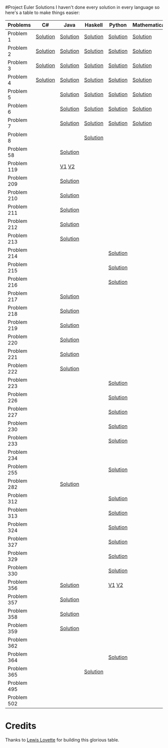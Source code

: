 #Project Euler Solutions
I haven't done every solution in every language so here's a table to make things easier:

|  Problems | C# | Java | Haskell | Python | Mathematica | C++ | PARI/GP | Ruby |
|-----------|----|------|---------|--------|-------------|-----|---------|------|
| Problem 1 |[Solution](https://github.com/kkmonlee/Project-Euler-Solutions/blob/master/C%23/Problem1.cs)|[Solution](https://github.com/kkmonlee/Project-Euler-Solutions/blob/master/Java/Problem1.java)|[Solution](https://github.com/kkmonlee/Project-Euler-Solutions/blob/master/Haskell/Problem1.hs)|[Solution](https://github.com/kkmonlee/Project-Euler-Solutions/blob/master/Python/Problem1.pya)|[Solution](https://github.com/kkmonlee/Project-Euler-Solutions/blob/master/Mathematica/Problem1.mathematica)|  |  |  |
| Problem 2 |[Solution](https://github.com/kkmonlee/Project-Euler-Solutions/blob/master/C%23/Problem2.cs)|[Solution](https://github.com/kkmonlee/Project-Euler-Solutions/blob/master/Java/Problem2.java)|[Solution](https://github.com/kkmonlee/Project-Euler-Solutions/blob/master/Haskell/Problem2.hs)|[Solution](https://github.com/kkmonlee/Project-Euler-Solutions/blob/master/Python/Problem2.py)|[Solution](https://github.com/kkmonlee/Project-Euler-Solutions/blob/master/Mathematica/Problem2.mathematica)|  |  |  |
| Problem 3 |[Solution](https://github.com/kkmonlee/Project-Euler-Solutions/blob/master/C%23/Problem3.cs)|[Solution](https://github.com/kkmonlee/Project-Euler-Solutions/blob/master/Java/Problem3.java)|[Solution](https://github.com/kkmonlee/Project-Euler-Solutions/blob/master/Haskell/Problem3.hs)|[Solution](https://github.com/kkmonlee/Project-Euler-Solutions/blob/master/Mathematica/Problem3.mathematica)|[Solution](https://github.com/kkmonlee/Project-Euler-Solutions/blob/master/Mathematica/Problem3.mathematica)|  |  |  |
| Problem 4 |[Solution](https://github.com/kkmonlee/Project-Euler-Solutions/blob/master/C%23/Problem4.cs)|[Solution](https://github.com/kkmonlee/Project-Euler-Solutions/blob/master/Java/Problem4.java)|[Solution](https://github.com/kkmonlee/Project-Euler-Solutions/blob/master/Haskell/Problem4.hs)|[Solution](https://github.com/kkmonlee/Project-Euler-Solutions/blob/master/Python/Problem4.py)|[Solution](https://github.com/kkmonlee/Project-Euler-Solutions/blob/master/Mathematica/Problem4.mathematica)|  |  |  |
| Problem 5 |    |[Solution](https://github.com/kkmonlee/Project-Euler-Solutions/blob/master/Java/Problem5.java)|[Solution](https://github.com/kkmonlee/Project-Euler-Solutions/blob/master/Haskell/Problem5.hs)|[Solution](https://github.com/kkmonlee/Project-Euler-Solutions/blob/master/Python/Problem5.py)|[Solution](https://github.com/kkmonlee/Project-Euler-Solutions/blob/master/Mathematica/Problem5.mathematica)|  |  |  |
| Problem 6 |    |[Solution](https://github.com/kkmonlee/Project-Euler-Solutions/blob/master/Java/Problem6.java)|[Solution](https://github.com/kkmonlee/Project-Euler-Solutions/blob/master/Haskell/Problem6.hs)|[Solution](https://github.com/kkmonlee/Project-Euler-Solutions/blob/master/Python/Problem6.py)|[Solution](https://github.com/kkmonlee/Project-Euler-Solutions/blob/master/Mathematica/Problem6.mathematica)|  |  |  |
| Problem 7 |    |[Solution](https://github.com/kkmonlee/Project-Euler-Solutions/blob/master/Java/Problem7.java)|[Solution](https://github.com/kkmonlee/Project-Euler-Solutions/blob/master/Haskell/Problem7.hs)|[Solution](https://github.com/kkmonlee/Project-Euler-Solutions/blob/master/Python/Problem7.py)|[Solution](https://github.com/kkmonlee/Project-Euler-Solutions/blob/master/Mathematica/Problem7.mathematica)|  |  |  |
| Problem 8 |    |    |[Solution](https://github.com/kkmonlee/Project-Euler-Solutions/blob/master/Haskell/Problem8.hs)|         |             |   |  |  |
| Problem 58 |    |[Solution](https://github.com/kkmonlee/Project-Euler-Solutions/blob/master/Java/p58.java)|         |    |             |   |  |  |
| Problem 119 |    |[V1](https://github.com/kkmonlee/Project-Euler-Solutions/blob/master/Java/p119.java)        [V2](https://github.com/kkmonlee/Project-Euler-Solutions/blob/master/Java/p119v2.java)|         |             |  |  |  | 
| Problem 209 |    |[Solution](https://github.com/kkmonlee/Project-Euler-Solutions/blob/master/Java/p209.java)|    |         |             |   |  |  |
| Problem 210 |    |[Solution](https://github.com/kkmonlee/Project-Euler-Solutions/blob/master/Java/p210.java)|         |    |             |  |  |  |
| Problem 211 |    |[Solution](https://github.com/kkmonlee/Project-Euler-Solutions/blob/master/Java/p211.java)|         |             |     |  |  |  |
| Problem 212 |    |[Solution](https://github.com/kkmonlee/Project-Euler-Solutions/blob/master/Java/p212.java)|         |    |             |   |  |  |
| Problem 213 |    |[Solution](https://github.com/kkmonlee/Project-Euler-Solutions/blob/master/Java/p213.java)|         |    |              |   |  |  |
| Problem 214 |    |   |         |[Solution](https://github.com/kkmonlee/Project-Euler-Solutions/blob/master/Python/p214.py)|  |   |  |  |
| Problem 215 |    |   |         |[Solution](https://github.com/kkmonlee/Project-Euler-Solutions/blob/master/Python/p215.py)|  |   |  |  |
| Problem 216 |    |   |         |[Solution](https://github.com/kkmonlee/Project-Euler-Solutions/blob/master/Python/p216.py)|  |   |  |  |
| Problem 217 |    |[Solution](https://github.com/kkmonlee/Project-Euler-Solutions/blob/master/Java/p217.java)|         |    |             |   |  |  |
| Problem 218 |    |[Solution](https://github.com/kkmonlee/Project-Euler-Solutions/blob/master/Java/p218.java)|         |    |             |   |  |  |
| Problem 219 |    |[Solution](https://github.com/kkmonlee/Project-Euler-Solutions/blob/master/Java/p219.java)|         |    |             |   |  |  |
| Problem 220 |    |[Solution](https://github.com/kkmonlee/Project-Euler-Solutions/blob/master/Java/p220.java)|         |    |             |   |  |  |
| Problem 221 |    |[Solution](https://github.com/kkmonlee/Project-Euler-Solutions/blob/master/Java/p221.java)|         |    |             |   |  |  |
| Problem 222 |    |[Solution](https://github.com/kkmonlee/Project-Euler-Solutions/blob/master/Java/Problem222/src/Main.java)|         |    |             |   |  |  |
| Problem 223 |    |   |         |[Solution](https://github.com/kkmonlee/Project-Euler-Solutions/blob/master/Python/p223.py)|  |   |  |  |
| Problem 226 |    |   |         |[Solution](https://github.com/kkmonlee/Project-Euler-Solutions/blob/master/Python/p226.py)|  |   |  |  |
| Problem 227 |    |   |         |[Solution](https://github.com/kkmonlee/Project-Euler-Solutions/blob/master/Python/p227.py)|  |   |  |  |
| Problem 230 |    |   |         |[Solution](https://github.com/kkmonlee/Project-Euler-Solutions/blob/master/Python/p230.py)|  |   |  |  |
| Problem 233 |    |   |         |[Solution](https://github.com/kkmonlee/Project-Euler-Solutions/blob/master/Python/p233.py)|  |   |  |  |
| Problem 234 |    |      |         |    |              |[Solution](https://github.com/kkmonlee/Project-Euler-Solutions/blob/master/CPP/p234.cc)|  |  |
| Problem 255 |    |   |         |[Solution](https://github.com/kkmonlee/Project-Euler-Solutions/blob/master/Python/p255.py)|  |   |  |  |
| Problem 282 |    |[Solution](https://github.com/kkmonlee/Project-Euler-Solutions/blob/master/Java/p282.java)|         |    |             |   |  |  |
| Problem 312 |    |   |         |[Solution](https://github.com/kkmonlee/Project-Euler-Solutions/blob/master/Python/p312.py)|  |   |  |  |
| Problem 313 |    |   |         |[Solution](https://github.com/kkmonlee/Project-Euler-Solutions/blob/master/Python/p313.py)|  |   |  |  |
| Problem 324 |    |   |         |[Solution](https://github.com/kkmonlee/Project-Euler-Solutions/blob/master/Python/p324.py)|  |   |  |  |
| Problem 327 |    |   |         |[Solution](https://github.com/kkmonlee/Project-Euler-Solutions/blob/master/Python/p327.py)|  |   |  |  |
| Problem 329 |    |   |         |[Solution](https://github.com/kkmonlee/Project-Euler-Solutions/blob/master/Python/p329.py)|  |   |  |  |
| Problem 330 |    |   |         |[Solution](https://github.com/kkmonlee/Project-Euler-Solutions/blob/master/Python/p330.py)|  |   |  |  |
| Problem 356 |    |[Solution](https://github.com/kkmonlee/Project-Euler-Solutions/blob/master/Java/p356.java)|         |[V1](https://github.com/kkmonlee/Project-Euler-Solutions/blob/master/Python/p356.py) [V2](https://github.com/kkmonlee/Project-Euler-Solutions/blob/master/Python/p356v2.py)| |   |  |  |
| Problem 357 |    |[Solution](https://github.com/kkmonlee/Project-Euler-Solutions/blob/master/Java/p357.java)|  |    |   |   |  |  |
| Problem 358 |    |[Solution](https://github.com/kkmonlee/Project-Euler-Solutions/blob/master/Java/p358.java)|         |    |             |   |  |  |
| Problem 359 |    |[Solution](https://github.com/kkmonlee/Project-Euler-Solutions/blob/master/Java/p359.java)|         |    |              |   |  |  |
| Problem 362 |    |      |         |    | |[Solution](https://github.com/kkmonlee/Project-Euler-Solutions/blob/master/CPP/p362.cc)|  |  |
| Problem 364 |    |      |   |[Solution](https://github.com/kkmonlee/Project-Euler-Solutions/blob/master/Python/p364.py)|              |   |[Solution](https://github.com/kkmonlee/Project-Euler-Solutions/blob/master/PARI/p364.gp)|[Solution](https://github.com/kkmonlee/Project-Euler-Solutions/blob/master/Ruby/p364.rb)|
| Problem 365 |    |      |[Solution](https://github.com/kkmonlee/Project-Euler-Solutions/blob/master/Java/p365.java)|    |              |       |[Solution](https://github.com/kkmonlee/Project-Euler-Solutions/blob/master/PARI/p365.gp)|                    |
| Problem 495 |    |      |         |    |              |[Solution](https://github.com/kkmonlee/Project-Euler-Solutions/blob/master/CPP/p495.cpp)|  |  |
| Problem 502 |    |      |         |    |              |[Solution](https://github.com/kkmonlee/Project-Euler-Solutions/blob/master/CPP/p502.cpp)|[Solution](https://github.com/kkmonlee/Project-Euler-Solutions/blob/master/PARI/p502.gp)|  |


# Credits
Thanks to [Lewis Lovette](https://github.com/LewisLovette) for building this glorious table.
